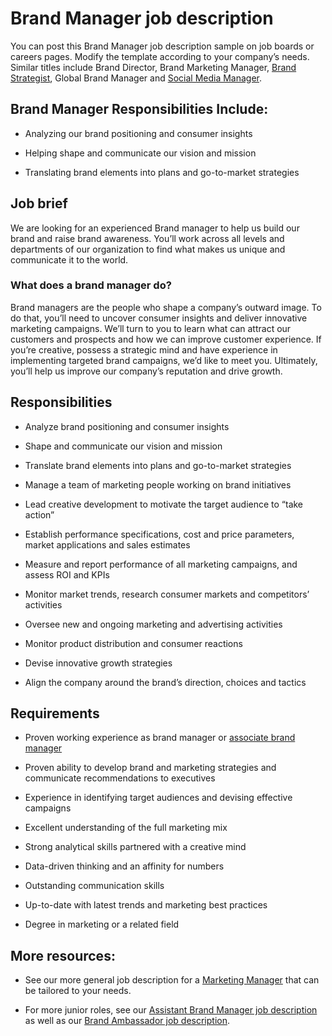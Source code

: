 # Brand Manager job description
You can post this Brand Manager job description sample on job boards or careers pages. Modify the template according to your company’s needs. Similar titles include Brand Director, Brand Marketing Manager, <a href="https://resources.workable.com/brand-strategist-job-description">Brand Strategist</a>, Global Brand Manager and <a href="https://resources.workable.com/social-media-manager-job-description">Social Media Manager</a>.


## Brand Manager Responsibilities Include:
* Analyzing our brand positioning and consumer insights

* Helping shape and communicate our vision and mission

* Translating brand elements into plans and go-to-market strategies


## Job brief

We are looking for an experienced Brand manager to help us build our brand and raise brand awareness. You’ll work across all levels and departments of our organization to find what makes us unique and communicate it to the world.
### What does a brand manager do?
Brand managers are the people who shape a company’s outward image. To do that, you’ll need to uncover consumer insights and deliver innovative marketing campaigns. We’ll turn to you to learn what can attract our customers and prospects and how we can improve customer experience.
If you’re creative, possess a strategic mind and have experience in implementing targeted brand campaigns, we’d like to meet you.
Ultimately, you’ll help us improve our company’s reputation and drive growth.


## Responsibilities

* Analyze brand positioning and consumer insights

* Shape and communicate our vision and mission

* Translate brand elements into plans and go-to-market strategies

* Manage a team of marketing people working on brand initiatives

* Lead creative development to motivate the target audience to “take action”

* Establish performance specifications, cost and price parameters, market applications and sales estimates

* Measure and report performance of all marketing campaigns, and assess ROI and KPIs

* Monitor market trends, research consumer markets and competitors’ activities

* Oversee new and ongoing marketing and advertising activities

* Monitor product distribution and consumer reactions

* Devise innovative growth strategies

* Align the company around the brand’s direction, choices and tactics


## Requirements

* Proven working experience as brand manager or <a href="https://resources.workable.com/associate-brand-manager-job-description">associate brand manager</a>

* Proven ability to develop brand and marketing strategies and communicate recommendations to executives

* Experience in identifying target audiences and devising effective campaigns

* Excellent understanding of the full marketing mix

* Strong analytical skills partnered with a creative mind

* Data-driven thinking and an affinity for numbers

* Outstanding communication skills

* Up-to-date with latest trends and marketing best practices

* Degree in marketing or a related field

## More resources:
* See our more general job description for a <a href="https://resources.workable.com/marketing-manager-job-description">Marketing Manager</a> that can be tailored to your needs.

* For more junior roles, see our <a href="https://resources.workable.com/assistant-brand-manager-job-description">Assistant Brand Manager job description</a> as well as our <a href="https://resources.workable.com/brand-ambassador-job-description">Brand Ambassador job description</a>.
